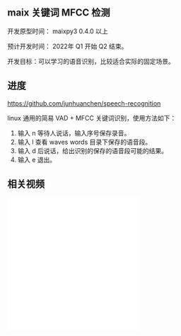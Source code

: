 ## maix 关键词 MFCC 检测

开发原型时间： maixpy3 0.4.0 以上

预计开发时间： 2022年 Q1 开始 Q2 结束。

开发目标：可以学习的语音识别，比较适合实际的固定场景。

## 进度

https://github.com/junhuanchen/speech-recognition

linux 通用的简易 VAD + MFCC 关键词识别，使用方法如下：
1. 输入 n 等待人说话，输入序号保存录音。
2. 输入 l 查看 waves words 目录下保存的语音段。
3. 输入 d 后说话，给出识别的保存的语音段可能的结果。
4. 输入 e 退出。

## 相关视频

<iframe src="//player.bilibili.com/player.html?aid=585184775&bvid=BV1oz4y1C7yE&cid=251878910&page=1" scrolling="no" border="0" frameborder="no" framespacing="0" allowfullscreen="true"> </iframe>

<iframe src="//player.bilibili.com/player.html?aid=500528923&bvid=BV1xK41137Rv&cid=263534446&page=1" scrolling="no" border="0" frameborder="no" framespacing="0" allowfullscreen="true"> </iframe>
